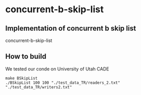 # concurrent-b-skip-list
## Implementation of concurrent b skip list
concurrent-b-skip-list

## How to build
We tested our conde on University of Utah CADE
```
make BSkipList
./BSkipList 100 100 "./test_data_TR/readers_2.txt" "./test_data_TR/writers2.txt"
```

